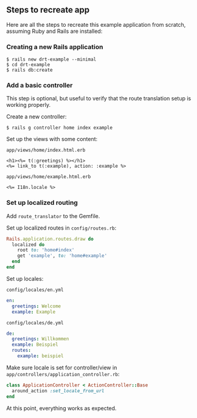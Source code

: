 ## Steps to recreate app

Here are all the steps to recreate this example application from scratch, assuming Ruby and Rails are installed:

### Creating a new Rails application

``` console
$ rails new drt-example --minimal
$ cd drt-example
$ rails db:create
```

### Add a basic controller

This step is optional, but useful to verify that the route translation setup is working properly.

Create a new controller:

``` console
$ rails g controller home index example
```

Set up the views with some content:

`app/views/home/index.html.erb`

``` erb
<h1><%= t(:greetings) %></h1>
<%= link_to t(:example), action: :example %>
```

`app/views/home/example.html.erb`

``` erb
<%= I18n.locale %>
```

### Set up localized routing

Add `route_translator` to the Gemfile.

Set up localized routes in `config/routes.rb`:

``` ruby
Rails.application.routes.draw do
  localized do
    root to: 'home#index'
    get 'example', to: 'home#example'
  end
end
```

Set up locales:

`config/locales/en.yml`

``` yaml
en:
  greetings: Welcome
  example: Example
```

`config/locales/de.yml`

``` yaml
de:
  greetings: Willkommen
  example: Beispiel
  routes:
    example: beispiel
```

Make sure locale is set for controller/view in `app/controllers/application_controller.rb`:

``` ruby
class ApplicationController < ActionController::Base
  around_action :set_locale_from_url
end
```

At this point, everything works as expected.